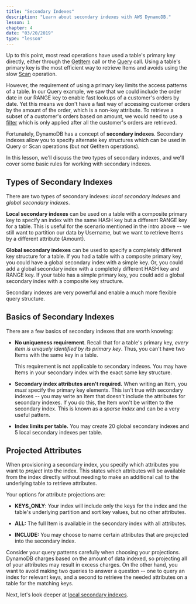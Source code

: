 ```yaml
---
title: "Secondary Indexes"
description: "Learn about secondary indexes with AWS DynamoDB."
lesson: 1
chapter: 4
date: "03/20/2019"
type: "lesson"
---
```


Up to this point, most read operations have used a table's primary key directly, either through the [GetItem](./inserting-retrieving-items#get-item) call or the [Query](./querying) call. Using a table's primary key is the most efficient way to retrieve Items and avoids using the slow [Scan](./scans) operation.

However, the requirement of using a primary key limits the access patterns of a table. In our Query example, we saw that we could include the order date in our RANGE key to enable fast lookups of a customer's orders by date. Yet this means we don't have a fast way of accessing customer orders by the amount of the order, which is a non-key attribute. To retrieve a subset of a customer's orders based on amount, we would need to use a [filter](./filtering) which is only applied after all the customer's orders are retrieved.

Fortunately, DynamoDB has a concept of **secondary indexes**. Secondary indexes allow you to specify alternate key structures which can be used in Query or Scan operations (but _not_ GetItem operations).

In this lesson, we'll discuss the two types of secondary indexes, and we'll cover some basic rules for working with secondary indexes.

## Types of Secondary Indexes

There are two types of secondary indexes: _local secondary indexes_ and _global secondary indexes_.

**Local secondary indexes** can be used on a table with a composite primary key to specify an index with the same HASH key but a different RANGE key for a table. This is useful for the scenario mentioned in the intro above -- we still want to partition our data by Username, but we want to retrieve Items by a different attribute (Amount).

**Global secondary indexes** can be used to specify a completely different key structure for a table. If you had a table with a composite primary key, you could have a global secondary index with a simple key. Or, you could add a global secondary index with a completely different HASH key and RANGE key. If your table has a simple primary key, you could add a global secondary index with a composite key structure.

Secondary indexes are very powerful and enable a much more flexible query structure. 

## Basics of Secondary Indexes

There are a few basics of secondary indexes that are worth knowing:

- **No uniqueness requirement**. Recall that for a table's primary key, _every item is uniquely identified by its primary key_. Thus, you can't have two Items with the same key in a table.

  This requirement is not applicable to secondary indexes. You may have Items in your secondary index with the exact same key structure.
  
- **Secondary index attributes aren't required.** When writing an Item, you _must_ specify the primary key elements. This isn't true with secondary indexes -- you may write an Item that doesn't include the attributes for secondary indexes. If you do this, the Item won't be written to the secondary index. This is known as a _sparse index_ and can be a very useful pattern.

- **Index limits per table.** You may create 20 global secondary indexes and 5 local secondary indexes per table.

## Projected Attributes

When provisioning a secondary index, you specify which attributes you want to _project_ into the index. This states which attributes will be available from the index directly without needing to make an additional call to the underlying table to retrieve attributes.

Your options for attribute projections are:

- **KEYS_ONLY**: Your index will include only the keys for the index and the table's underlying partition and sort key values, but no other attributes.

- **ALL:** The full Item is available in the secondary index with all attributes.

- **INCLUDE:** You may choose to name certain attributes that are projected into the secondary index.

Consider your query patterns carefully when choosing your projections. DynamoDB charges based on the amount of data indexed, so projecting all of your attributes may result in excess charges. On the other hand, you want to avoid making two queries to answer a question -- one to query an index for relevant keys, and a second to retrieve the needed attributes on a table for the matching keys.

Next, let's look deeper at [local secondary indexes](./local-secondary-indexes).
